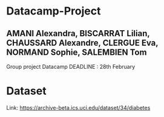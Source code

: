 # Datacamp-Project
## AMANI Alexandra, BISCARRAT Lilian, CHAUSSARD Alexandre, CLERGUE Eva, NORMAND Sophie, SALEMBIEN Tom
Group project Datacamp
DEADLINE : 28th February

# Dataset

Link: https://archive-beta.ics.uci.edu/dataset/34/diabetes

